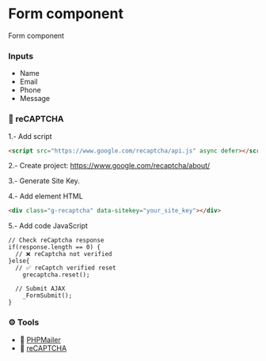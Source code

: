 # Form component
Form component

### Inputs
- Name
- Email
- Phone
- Message

### 🔄 reCAPTCHA
1.- Add script
```html
<script src="https://www.google.com/recaptcha/api.js" async defer></script>
```

2.- Create project: https://www.google.com/recaptcha/about/

3.- Generate Site Key.

4.- Add element HTML
```html
<div class="g-recaptcha" data-sitekey="your_site_key"></div>
```

5.- Add code JavaScript
```
// Check reCaptcha response
if(response.length == 0) {
  // ❌ reCaptcha not verified
}else{
  // ✅ reCaptch verified reset
	grecaptcha.reset();
  
  // Submit AJAX
	_FormSubmit();
}
```

### ⚙️ Tools
- 🔗 [PHPMailer](https://github.com/PHPMailer/PHPMailer)
- 🔗 [reCAPTCHA](https://developers.google.com/recaptcha/docs/display)
